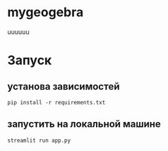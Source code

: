  # mygeogebra
uuuuuu
# Запуск
## установа зависимостей 
`pip install -r requirements.txt`

## запустить на локальной машине
`streamlit run app.py`
